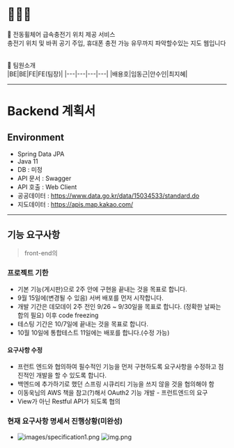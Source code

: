 # 🧑🏻‍🦼 
📗 전동휠체어 급속충전기 위치 제공 서비스 <br/>
충전기 위치 및 바퀴 공기 주입, 휴대폰 충전 가능 유무까지 파악할수있는 지도 웹입니다 <br/><br/>

📗 팀원소개 <br/>
|BE|BE|FE|FE(팀장)|
|---|---|---|---|
|배용호|임동근|안수인|최지혜|

---


# Backend 계획서

## Environment

- Spring Data JPA
- Java 11 
- DB : 미정
- API 문서 : Swagger
- API 호출 : Web Client
- 공공데이터 : https://www.data.go.kr/data/15034533/standard.do
- 지도데이터 : https://apis.map.kakao.com/
--- 

## 기능 요구사항 
> front-end의 

### 프로젝트 기한
* 기본 기능(게시판)으로 2주 안에 구현을 끝내는 것을 목표로 합니다.
* 9월 15일에(변경될 수 있음) 서버 배포를 먼저 시작합니다.
* 개발 기간은 데모데이 2주 전인 9/26 ~ 9/30일을 목표로 합니다. (정확한 날짜는 합의 필요) 이후 code freezing 
* 테스팅 기간은 10/7일에 끝내는 것을 목표로 합니다.
* 10월 10일에 통합테스트 11일에는 배포를 합니다.(수정 가능)

#### 요구사항 수정 

- 프런트 엔드와 협의하여 필수적인 기능을 먼저 구현하도록 요구사항을 수정하고 점진적인 개발을 할 수 있도록 합니다.
- 백엔드에 추가하기로 했던 스프링 시큐리티 기능을 쓰지 않을 것을 협의해야 함
- 이동욱님의 AWS 책을 참고(?)해서 OAuth2 기능 개발 - 프런트엔드의 요구
- View가 아닌 Restful API가 되도록 협의 

### 현재 요구사항 명세서 진행상황(미완성)

- ![images/specification1.png](images/specification1.png)
![img.png](img.png)



